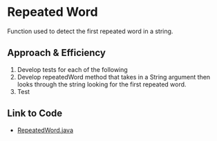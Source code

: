 # Repeated Word
Function used to detect the first repeated word in a string.

## Approach & Efficiency
1. Develop tests for each of the following
2. Develop repeatedWord method that takes in a String argument then looks through the string looking for the first repeated word.
3. Test

## Link to Code
* [RepeatedWord.java](../src/main/java/code401Challenges/utilities/RepeatedWord.java)
